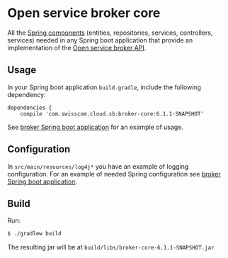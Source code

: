 # Open service broker core

All the [Spring components](https://spring.io/projects/spring-framework) 
(entities, repositories, services, controllers, services) needed in any
 Spring boot application that provide an implementation of the 
 [Open service broker API](https://github.com/openservicebrokerapi/servicebroker/blob/v2.11/spec.md).
  
 
## Usage
In your Spring boot application `build.gradle`, include the following dependency:
```$groovy
dependencies {
    compile 'com.swisscom.cloud.sb:broker-core:6.1.1-SNAPSHOT'
```

See [broker Spring boot application](https://github.com/swisscom/open-service-broker/tree/develop/broker) for
an example of usage.

## Configuration 
In `src/main/resources/log4j*` you have an example of logging configuration. For an example of needed 
Spring configuration see [broker Spring boot application](https://github.com/swisscom/open-service-broker/tree/develop/broker).

## Build
Run:
```bash
$ ./gradlew build
```

The resulting jar will be at `build/libs/broker-core-6.1.1-SNAPSHOT.jar`